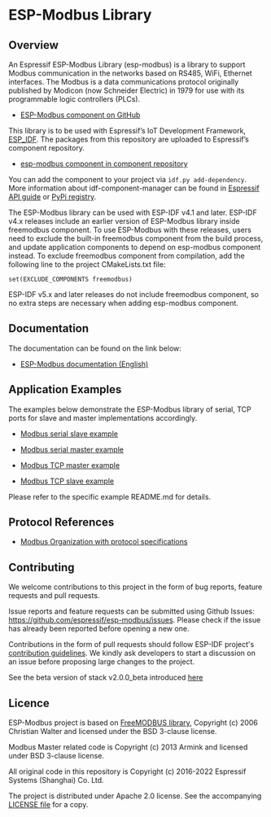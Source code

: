 # ESP-Modbus Library

## Overview

An Espressif ESP-Modbus Library (esp-modbus) is a library to support Modbus communication in the networks based on RS485, WiFi, Ethernet interfaces. The Modbus is a data communications protocol originally published by Modicon (now Schneider Electric) in 1979 for use with its programmable logic controllers (PLCs).

* [ESP-Modbus component on GitHub](https://www.github.com/espressif/esp-modbus)

This library is to be used with Espressif’s IoT Development Framework, [ESP_IDF](https://github.com/espressif/esp-idf). The packages from this repository are uploaded to Espressif’s component repository.

* [esp-modbus component in component repository](https://components.espressif.com/component/espressif/esp-modbus)

You can add the component to your project via `idf.py add-dependency`. More information about idf-component-manager can be found in [Espressif API guide](https://docs.espressif.com/projects/esp-idf/en/latest/esp32/api-guides/tools/idf-component-manager.html) or [PyPi registry](https://pypi.org/project/idf-component-manager).

The ESP-Modbus library can be used with ESP-IDF v4.1 and later. ESP-IDF v4.x releases include an earlier version of ESP-Modbus library inside freemodbus component. To use ESP-Modbus with these releases, users need to exclude the built-in freemodbus component from the build process, and update application components to depend on esp-modbus component instead. To exclude freemodbus component from compilation, add the following line to the project CMakeLists.txt file:

```
set(EXCLUDE_COMPONENTS freemodbus)
```

ESP-IDF v5.x and later releases do not include freemodbus component, so no extra steps are necessary when adding esp-modbus component.

## Documentation

The documentation can be found on the link below:

* [ESP-Modbus documentation (English)](https://docs.espressif.com/projects/esp-modbus)

## Application Examples

The examples below demonstrate the ESP-Modbus library of serial, TCP ports for slave and master implementations accordingly.

- [Modbus serial slave example](https://github.com/espressif/esp-idf/tree/master/examples/protocols/modbus/serial/mb_slave)

- [Modbus serial master example](https://github.com/espressif/esp-idf/tree/master/examples/protocols/modbus/serial/mb_master)

- [Modbus TCP master example](https://github.com/espressif/esp-idf/tree/master/examples/protocols/modbus/tcp/mb_tcp_master)

- [Modbus TCP slave example](https://github.com/espressif/esp-idf/tree/master/examples/protocols/modbus/tcp/mb_tcp_slave)

Please refer to the specific example README.md for details.

## Protocol References

- [Modbus Organization with protocol specifications](https://modbus.org/specs.php)

## Contributing

We welcome contributions to this project in the form of bug reports, feature requests and pull requests.

Issue reports and feature requests can be submitted using Github Issues: https://github.com/espressif/esp-modbus/issues. Please check if the issue has already been reported before opening a new one.

Contributions in the form of pull requests should follow ESP-IDF project's [contribution guidelines](https://docs.espressif.com/projects/esp-idf/en/latest/esp32/contribute/index.html). We kindly ask developers to start a discussion on an issue before proposing large changes to the project.

See the beta version of stack v2.0.0_beta introduced [here](https://github.com/espressif/esp-modbus/discussions/45)

## Licence

ESP-Modbus project is based on [FreeMODBUS library](https://github.com/cwalter-at/freemodbus), Copyright (c) 2006 Christian Walter and licensed under the BSD 3-clause license.

Modbus Master related code is Copyright (c) 2013 Armink and licensed under BSD 3-clause license.

All original code in this repository is Copyright (c) 2016-2022 Espressif Systems (Shanghai) Co. Ltd.

The project is distributed under Apache 2.0 license. See the accompanying [LICENSE file](https://github.com/espressif/esp-modbus/blob/master/LICENSE) for a copy.